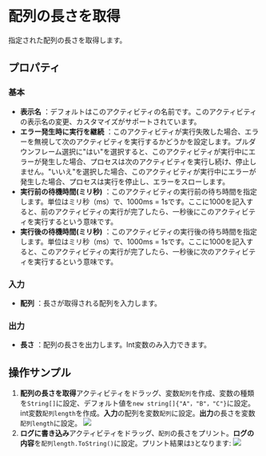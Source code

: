 # 配列の長さを取得

指定された配列の長さを取得します。

## プロパティ

### 基本

- **表示名** ：デフォルトはこのアクティビティの名前です。このアクティビティの表示名の変更、カスタマイズがサポートされています。
- **エラー発生時に実行を継続** ：このアクティビティが実行失敗した場合、エラーを無視して次のアクティビティを実行するかどうかを設定します。プルダウンフレーム選択に"はい"を選択すると、このアクティビティが実行中にエラーが発生した場合、プロセスは次のアクティビティを実行し続け、停止しません。"いいえ"を選択した場合、このアクティビティが実行中にエラーが発生した場合、プロセスは実行を停止し、エラーをスローします。
- **実行前の待機時間(ミリ秒)** ：このアクティビティの実行前の待ち時間を指定します。単位はミリ秒（ms）で、1000ms = 1sです。ここに1000を記入すると、前のアクティビティの実行が完了したら、一秒後にこのアクティビティを実行するという意味です。
- **実行後の待機時間(ミリ秒)** ：このアクティビティの実行後の待ち時間を指定します。単位はミリ秒（ms）で、1000ms = 1sです。ここに1000を記入すると、このアクティビティの実行が完了したら、一秒後に次のアクティビティを実行するという意味です。


### 入力

- **配列** ：長さが取得される配列を入力します。

### 出力

- **長さ** ：配列の長さを出力します。Int変数のみ入力できます。

## 操作サンプル
1. **配列の長さを取得**アクティビティをドラッグ、変数`配列`を作成、変数の種類を`String[]`に設定、デフォルト値を`new string[]{"A"，"B"，"C"}`に設定。int変数`配列length`を作成。**入力**の配列を変数`配列`に設定。**出力**の長さを変数`配列length`に設定。
![](https://docimages.blob.core.chinacloudapi.cn/images/Activities/GetLengthOfArrayActivity1.png)
2. **ログに書き込み**アクティビティをドラッグ、`配列`の長さをプリント。**ログの内容**を`配列length.ToString()`に設定。プリント結果は`3`となります:
![](https://docimages.blob.core.chinacloudapi.cn/images/Activities/GetLengthOfArrayActivity2.png)

